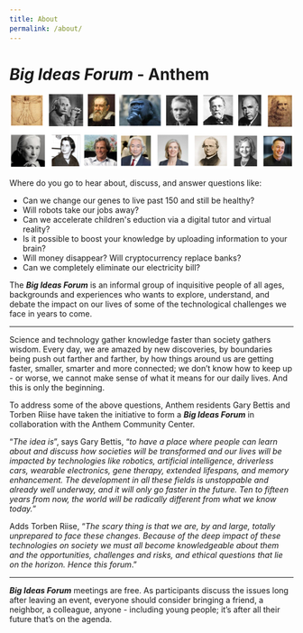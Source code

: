 ```yaml
---
title: About
permalink: /about/
---
```


# **_Big Ideas Forum_** - Anthem
 
![BIF Logo](assets/bif-logo.jpg)

Where do you go to hear about, discuss, and answer questions like: 

* Can we change our genes to live past 150 and still be healthy? 
* Will robots take our jobs away?
* Can we accelerate children's eduction via a digital tutor and virtual reality?
* Is it possible to boost your knowledge by uploading information to your brain?
* Will money disappear? Will cryptocurrency replace banks?
* Can we completely eliminate our electricity bill?

The **_Big Ideas Forum_** is an informal group of inquisitive people of all ages, backgrounds and experiences who wants to explore, understand, and debate the impact on our lives of some of the technological challenges we face in years to come.

---

Science and technology  gather knowledge faster than society gathers wisdom. Every day, we are amazed by new discoveries, by boundaries being push out farther and farther, by how things around us are getting faster, smaller, smarter and more connected; we don’t know how to keep up - or worse, we cannot make sense of what it means for our daily lives. And this is only the beginning.

To address some of the above questions, Anthem residents Gary Bettis and Torben Riise have taken the initiative to form a **_Big Ideas Forum_** in collaboration with the Anthem Community Center.

“_The idea is_”, says Gary Bettis, “_to have a place where people can learn about and discuss how societies will be transformed and our lives will be impacted by technologies like robotics, artificial intelligence, driverless cars, wearable electronics, gene therapy, extended lifespans, and memory enhancement. The development in all these fields is unstoppable and already well underway, and it will only go faster in the future. Ten to fifteen years from now, the world will be radically different from what we know today._”

Adds Torben Riise, “_The scary thing is that we are, by and large, totally unprepared to face these changes. Because of the deep impact of these technologies on society we must all become knowledgeable about them and the opportunities, challenges and risks, and ethical questions that lie on the horizon. Hence this forum_.”

---

**_Big Ideas Forum_** meetings are free. As participants discuss the issues long after leaving an event, everyone should consider bringing a friend, a neighbor, a colleague, anyone - including young people; it’s after all their future that’s on the agenda.
